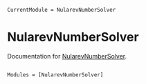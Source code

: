 ```@meta
CurrentModule = NularevNumberSolver
```

# NularevNumberSolver

Documentation for [NularevNumberSolver](https://github.com/pthariensflame/nularev-number-solver).

```@index
```

```@autodocs
Modules = [NularevNumberSolver]
```
